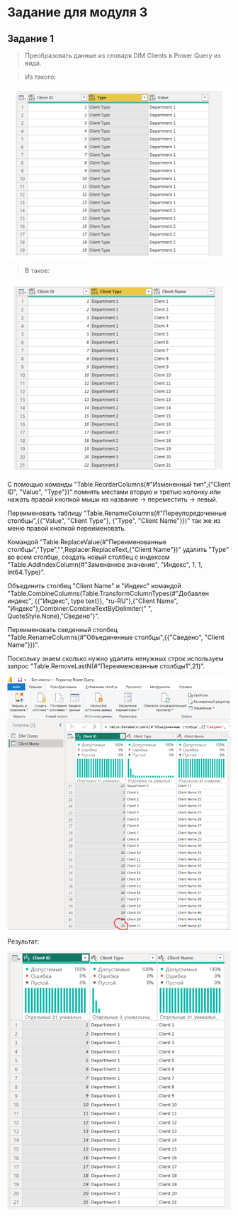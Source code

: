 # Задание для модуля 3

## Задание 1

> Преобразовать данные из словаря DIM Clients в Power Query из вида.

> Из такого:

![Image alt](https://github.com/Data-Learn/data-engineering/blob/master/DE-101%20Modules/Module03/DE%20-%20101%20Lab%203.1/3_11_PowerBI/img/3_11_1.png)

> В такое:

![Image alt](https://github.com/Data-Learn/data-engineering/blob/master/DE-101%20Modules/Module03/DE%20-%20101%20Lab%203.1/3_11_PowerBI/img/3_11_2.png)


С помощью команды "Table.ReorderColumns(#"Измененный тип",{"Client ID", "Value", "Type"})" помнять местами вторую и третью колонку или 
нажать правой кнопкой мыши на название -> переместить -> левый.

Переименовать таблицу "Table.RenameColumns(#"Переупорядоченные столбцы",{{"Value", "Client Type"}, {"Type", "Client Name"}})" так же из меню правой кнопкой переименовать.

Командой "Table.ReplaceValue(#"Переименованные столбцы","Type","",Replacer.ReplaceText,{"Client Name"})" удалить "Type" во всем столбце, создать новый столбец с индексом "Table.AddIndexColumn(#"Замененное значение", "Индекс", 1, 1, Int64.Type)".

Объединить столбец "Client Name" и "Индекс" командой "Table.CombineColumns(Table.TransformColumnTypes(#"Добавлен индекс", {{"Индекс", type text}}, "ru-RU"),{"Client Name", "Индекс"},Combiner.CombineTextByDelimiter(" ", QuoteStyle.None),"Сведено")".

Переименовать сведенный столбец "Table.RenameColumns(#"Объединенные столбцы",{{"Сведено", "Client Name"}})".

Поскольку знаем сколько нужно удалить ненужных строк используем запрос "Table.RemoveLastN(#"Переименованные столбцы1",21)".

![Image alt](https://github.com/EsSanches/datalearn/blob/main/de101/module03/delite.png)

Результат:

![Image alt](https://github.com/EsSanches/datalearn/blob/main/de101/module03/%D0%B7%D0%B0%D0%B4%D0%B0%D0%BD%D0%B8%D0%B5_1.png)


